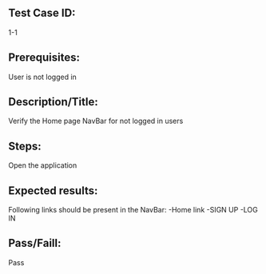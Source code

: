## Test Case ID: 
1-1
## Prerequisites: 
User is not logged in 
## Description/Title:
Verify the Home page NavBar for not logged in users
## Steps:
Open the application 
## Expected results:
Following links should be present in the NavBar:
-Home link 
-SIGN UP 
-LOG IN 
## Pass/Faill:
Pass
